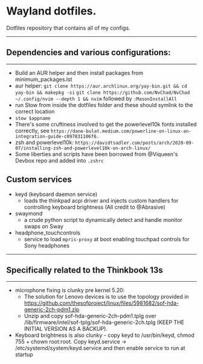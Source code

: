 # Wayland dotfiles.

Dotfiles repository that contains all of my configs.

---

## Dependencies and various configurations:

---

- Build an AUR helper and then install packages from minimum_packages.lst
- aur helper: `git clone https://aur.archlinux.org/yay-bin.git && cd yay-bin && makepkg -si`
  `git clone https://github.com/NvChad/NvChad ~/.config/nvim --depth 1 && nvim` followed by `:MasonInstallAll`
- run Stow from inside the dotfiles folder and these should symlink to the correct location
- `stow $appname`
- There's some cruftiness involved to get the powerlevel10k fonts installed correctly, see `https://dane-bulat.medium.com/powerline-on-linux-an-integration-guide-c097831106f6.`
- zsh and powerlevel10k: `https://davidtsadler.com/posts/arch/2020-09-07/installing-zsh-and-powerlevel10k-on-arch-linux/`
- Some liberties and scripts have been borrowed from @Viqueen's Devbox repo and added into `.zshrc`

## Custom services

- keyd (keyboard daemon service)
  - loads the thinkpad acpi driver and injects custom handlers for controlling keyboard brightness (All credit to @Abrasive)
- swaymond
  - a crude python script to dynamically detect and handle monitor swaps on Sway
- headphone_touchcontrols
  - service to load `mpris-proxy` at boot enabling touchpad controls for Sony headphones

---

## Specifically related to the Thinkbook 13s

---

- microphone fixing is clunky pre kernel 5.20:
  - The solution for Lenovo devices is to use the topology provided in https://github.com/thesofproject/linux/files/5981682/sof-hda-generic-2ch-pdm1.zip
  - Unzip and copy sof-hda-generic-2ch-pdm1.tplg over /lib/firmware/intel/sof-tplg/sof-hda-generic-2ch.tplg (KEEP THE INITIAL VERSION AS A BACKUP).
- Keyboard brightness is also clunky - copy keyd to /usr/bin/keyd, chmod 755 + chown root:root. Copy keyd.service -> /etc/systemd/system/keyd.service and then enable service to run at startup
